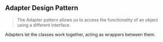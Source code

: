 ## Adapter Design Pattern

> The Adapter pattern allows us to access the functionality of an object using
a different interface.

Adapters let the classes work together, acting as wrappers between them.